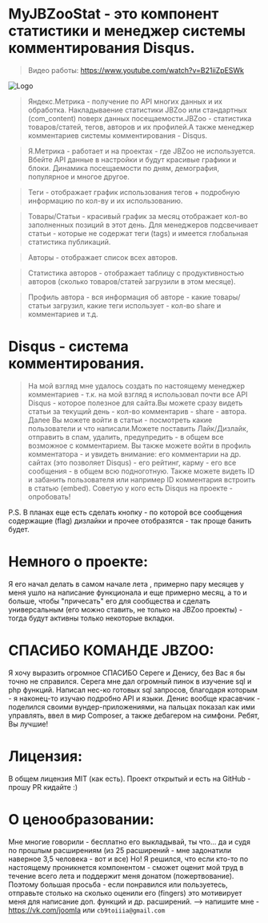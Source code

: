 MyJBZooStat - это компонент статистики и менеджер системы комментирования Disqus.
======
> Видео работы: https://www.youtube.com/watch?v=B21iiZpESWk

![Logo](http://img-fotki.yandex.ru/get/58717/77677229.80/0_a72a3_a6b05990_orig.jpg)

> Яндекс.Метрика  - получение по API многих данных и их обработка. Накладываение статистики JBZoo или стандартных (com_content) поверх данных посещаемости.JBZoo - статистика товаров/статей, тегов, авторов и их профилей.А также менеджер комментариев системы комментирования - Disqus.

>Я.Метрика - работает и на проектах - где JBZoo не используется. Вбейте API данные в настройки и будут красивые графики и блоки.   Динамика посещаемости по дням, демография, популярное и многое другое.

>Теги - отображает график использования тегов + подробную информацию по кол-ву и их использованию.

>Товары/Статьи - красивый график за месяц отображает кол-во заполненных позиций в этот день. Для менеджеров подсвечивает статьи - которые не содержат теги (tags) и имеется глобальная статистика публикаций.

>Авторы - отображает список всех авторов.

>Статистика авторов - отображает таблицу с продуктивностью авторов (сколько товаров/статей загрузили в этом месяце).

>Профиль автора - вся информация об авторе - какие товары/статьи загрузил, какие теги использует - кол-во share и комментариев и т.д.

Disqus - система комментирования.
=========
> На мой взгляд мне удалось создать по настоящему менеджер комментариев - т.к. на мой взгляд я использовал почти все API Disqus - которое полезное для сайта.Вы можете сразу видеть статьи за текущий день - кол-во комментарив - share - автора.
Далее Вы можете войти в статьи - посмотреть какие пользователи и что написали.Можете поставить Лайк/Дизлайк, отправить в спам, удалить,  предупредить - в общем все возможное с комментарием. Вы также можете войти в профиль комментатора - и увидеть внимание: его комментарии на др. сайтах (это позволяет Disqus) - его рейтинг, карму - его все сообщения - в общем всю подноготную.  Также можете видеть ID и забанить пользователя или например ID комментария встроить в статью (embed).
Советую у кого есть Disqus на проекте - опробовать!

P.S. В планах еще есть сделать кнопку - по которой все сообщения содержащие (flag) дизлайки и прочее отобразятся - так проще банить будет.
 
 
Немного о проекте:
====
Я его начал делать в самом начале лета , примерно пару месяцев у меня ушло на написание функционала и еще примерно месяц, а то и больше, чтобы "причесать" его для сообщества и сделать универсальным (его можно ставить, не только на JBZoo проекты) - тогда будут активны только некоторые вкладки.
 
 
СПАСИБО КОМАНДЕ JBZOO:
====
Я хочу выразить огромное СПАСИБО Сереге и Денису, без Вас я бы точно не справился. Серега мне дал огромный пинок в изучение sql и php функций. Написал нес-ко готовых sql запросов, благодаря которым - я наконец-то изучаю подробно API и языки. Денис вообще красавчик - поделился своими вундер-приложениями, на пальцах показал как ими управлять, ввел в мир Composer, а также дебагером на симфони. Ребят, Вы лучшие!
 
Лицензия:
====
В общем лицензия MIT (как есть). Проект открытый и есть на GitHub - прошу PR кидайте :)

 
О ценообразовании:
====
Мне многие говорили - бесплатно его выкладывай, ты что...  да и судя по прошлым расширениям (из 25 расширений - мне задонатили наверное 3,5 человека - вот и все) Но! Я решился, что если кто-то по настоящему проникнется компонентом - сможет оценит мой труд в течение всего лета и поддержит меня донатом (пожертвование). Поэтому большая просьба - если понравился или пользуетесь, отправьте столько на сколько оценили его (fingers)  это мотивирует меня для написание доп. функций и др. расширений. --> напишите мне - https://vk.com/joomla или `cb9toiiia@gmail.com`
